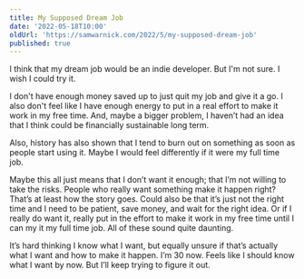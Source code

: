 ```yaml
---
title: My Supposed Dream Job
date: '2022-05-18T10:00'
oldUrl: 'https://samwarnick.com/2022/5/my-supposed-dream-job'
published: true
---
```


I think that my dream job would be an indie developer. But I'm not sure. I wish I could try it.

I don't have enough money saved up to just quit my job and give it a go. I also don't feel like I have enough energy to put in a real effort to make it work in my free time. And, maybe a bigger problem, I haven’t had an idea that I think could be financially sustainable long term.

Also, history has also shown that I tend to burn out on something as soon as people start using it. Maybe I would feel differently if it were my full time job.

Maybe this all just means that I don’t want it enough; that I’m not willing to take the risks. People who really want something make it happen right? That’s at least how the story goes. Could also be that it’s just not the right time and I need to be patient, save money, and wait for the right idea. Or if I really do want it, really put in the effort to make it work in my free time until I can my it my full time job. All of these sound quite daunting.

It’s hard thinking I know what I want, but equally unsure if that’s actually what I want and how to make it happen. I’m 30 now. Feels like I should know what I want by now. But I’ll keep trying to figure it out.
